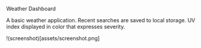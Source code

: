 Weather Dashboard

A basic weather application. Recent searches are saved to local storage. UV index displayed in color that expresses severity. 


!(screenshot)[assets/screenshot.png]



